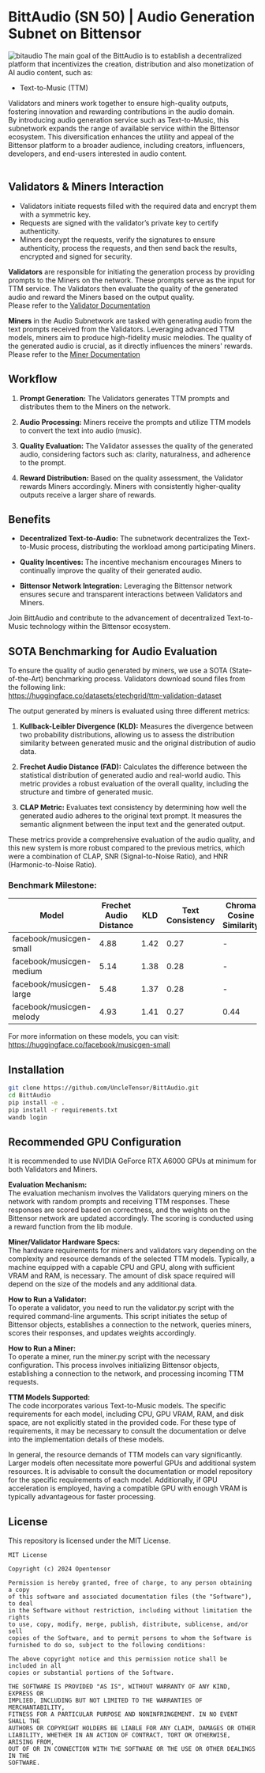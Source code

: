 # BittAudio (SN 50) | Audio Generation Subnet on Bittensor
![bitaudio](docs/bittaudio.jpg)
The main goal of the BittAudio is to establish a decentralized platform that incentivizes the creation, distribution and also monetization of AI audio content, such as:
- Text-to-Music (TTM) <br>

Validators and miners work together to ensure high-quality outputs, fostering innovation and rewarding contributions in the audio domain.<br>
By introducing audio generation service such as Text-to-Music, this subnetwork expands the range of available service within the Bittensor ecosystem. This diversification enhances the utility and appeal of the Bittensor platform to a broader audience, including creators, influencers, developers, and end-users interested in audio content.<br><br>

## Validators & Miners Interaction
- Validators initiate requests filled with the required data and encrypt them with a symmetric key. 
- Requests are signed with the validator’s private key to certify authenticity. 
- Miners decrypt the requests, verify the signatures to ensure authenticity, process the requests, and then send back the results, encrypted and signed for security.

**Validators** are responsible for initiating the generation process by providing prompts to the Miners on the network. These prompts serve as the input for TTM service. The Validators then evaluate the quality of the generated audio and reward the Miners based on the output quality.<br>
Please refer to the [Validator Documentation](docs/validator.md)

**Miners** in the Audio Subnetwork are tasked with generating audio from the text prompts received from the Validators. Leveraging advanced TTM models, miners aim to produce high-fidelity music melodies. The quality of the generated audio is crucial, as it directly influences the miners' rewards.<br>
Please refer to the [Miner Documentation](docs/miner.md)

## Workflow

1. **Prompt Generation:** The Validators generates TTM prompts and distributes them to the Miners on the network.

2. **Audio Processing:** Miners receive the prompts and utilize TTM models to convert the text into audio (music).

3. **Quality Evaluation:** The Validator assesses the quality of the generated audio, considering factors such as: clarity, naturalness, and adherence to the prompt.

4. **Reward Distribution:** Based on the quality assessment, the Validator rewards Miners accordingly. Miners with consistently higher-quality outputs receive a larger share of rewards.

## Benefits

- **Decentralized Text-to-Audio:** The subnetwork decentralizes the Text-to-Music process, distributing the workload among participating Miners.
  
- **Quality Incentives:** The incentive mechanism encourages Miners to continually improve the quality of their generated audio.

- **Bittensor Network Integration:** Leveraging the Bittensor network ensures secure and transparent interactions between Validators and Miners.

Join BittAudio and contribute to the advancement of decentralized Text-to-Music technology within the Bittensor ecosystem.

## SOTA Benchmarking for Audio Evaluation

To ensure the quality of audio generated by miners, we use a SOTA (State-of-the-Art) benchmarking process. Validators download sound files from the following link:  
https://huggingface.co/datasets/etechgrid/ttm-validation-dataset

The output generated by miners is evaluated using three different metrics:

1. **Kullback-Leibler Divergence (KLD):** Measures the divergence between two probability distributions, allowing us to assess the distribution similarity between generated music and the original distribution of audio data.
   
2. **Frechet Audio Distance (FAD):** Calculates the difference between the statistical distribution of generated audio and real-world audio. This metric provides a robust evaluation of the overall quality, including the structure and timbre of generated music.

3. **CLAP Metric:** Evaluates text consistency by determining how well the generated audio adheres to the original text prompt. It measures the semantic alignment between the input text and the generated output.

These metrics provide a comprehensive evaluation of the audio quality, and this new system is more robust compared to the previous metrics, which were a combination of CLAP, SNR (Signal-to-Noise Ratio), and HNR (Harmonic-to-Noise Ratio).

### Benchmark Milestone:
| Model                    | Frechet Audio Distance | KLD  | Text Consistency | Chroma Cosine Similarity |
|--------------------------|------------------------|------|------------------|--------------------------|
| facebook/musicgen-small   | 4.88                   | 1.42 | 0.27             | -                        |
| facebook/musicgen-medium  | 5.14                   | 1.38 | 0.28             | -                        |
| facebook/musicgen-large   | 5.48                   | 1.37 | 0.28             | -                        |
| facebook/musicgen-melody  | 4.93                   | 1.41 | 0.27             | 0.44                     |

For more information on these models, you can visit:  
https://huggingface.co/facebook/musicgen-small

## Installation
```bash 
git clone https://github.com/UncleTensor/BittAudio.git
cd BittAudio
pip install -e .
pip install -r requirements.txt
wandb login
```

## Recommended GPU Configuration

It is recommended to use NVIDIA GeForce RTX A6000 GPUs at minimum for both Validators and Miners.


**Evaluation Mechanism:** <br>
The evaluation mechanism involves the Validators querying miners on the network with random prompts and receiving TTM responses. These responses are scored based on correctness, and the weights on the Bittensor network are updated accordingly. The scoring is conducted using a reward function from the lib module.

**Miner/Validator Hardware Specs:**<br>
The hardware requirements for miners and validators vary depending on the complexity and resource demands of the selected TTM models. Typically, a machine equipped with a capable CPU and GPU, along with sufficient VRAM and RAM, is necessary. The amount of disk space required will depend on the size of the models and any additional data.

**How to Run a Validator:**<br>
To operate a validator, you need to run the validator.py script with the required command-line arguments. This script initiates the setup of Bittensor objects, establishes a connection to the network, queries miners, scores their responses, and updates weights accordingly.

**How to Run a Miner:**<br>
To operate a miner, run the miner.py script with the necessary configuration. This process involves initializing Bittensor objects, establishing a connection to the network, and processing incoming TTM requests.

**TTM Models Supported:**<br>
The code incorporates various Text-to-Music models. The specific requirements for each model, including CPU, GPU VRAM, RAM, and disk space, are not explicitly stated in the provided code. For these type of requirements, it may be necessary to consult the documentation or delve into the implementation details of these models.

In general, the resource demands of TTM models can vary significantly. Larger models often necessitate more powerful GPUs and additional system resources. It is advisable to consult the documentation or model repository for the specific requirements of each model. Additionally, if GPU acceleration is employed, having a compatible GPU with enough VRAM is typically advantageous for faster processing.

## License
This repository is licensed under the MIT License.

```text
MIT License

Copyright (c) 2024 Opentensor

Permission is hereby granted, free of charge, to any person obtaining a copy
of this software and associated documentation files (the "Software"), to deal
in the Software without restriction, including without limitation the rights
to use, copy, modify, merge, publish, distribute, sublicense, and/or sell
copies of the Software, and to permit persons to whom the Software is
furnished to do so, subject to the following conditions:

The above copyright notice and this permission notice shall be included in all
copies or substantial portions of the Software.

THE SOFTWARE IS PROVIDED "AS IS", WITHOUT WARRANTY OF ANY KIND, EXPRESS OR
IMPLIED, INCLUDING BUT NOT LIMITED TO THE WARRANTIES OF MERCHANTABILITY,
FITNESS FOR A PARTICULAR PURPOSE AND NONINFRINGEMENT. IN NO EVENT SHALL THE
AUTHORS OR COPYRIGHT HOLDERS BE LIABLE FOR ANY CLAIM, DAMAGES OR OTHER
LIABILITY, WHETHER IN AN ACTION OF CONTRACT, TORT OR OTHERWISE, ARISING FROM,
OUT OF OR IN CONNECTION WITH THE SOFTWARE OR THE USE OR OTHER DEALINGS IN THE
SOFTWARE.

```
